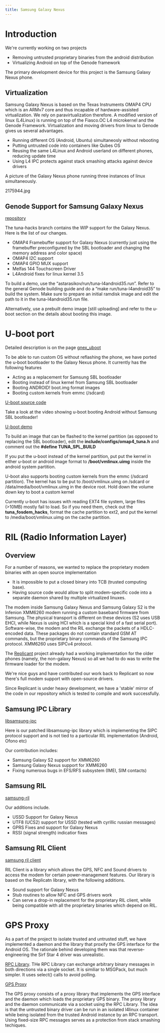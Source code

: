```yaml
---
title: Samsung Galaxy Nexus
---
```



Introduction
====================

We're currently working on two projects

* Removing untrusted proprietary binaries from the android distribution
* Virtualizing Android on top of the Genode framework

The primary development device for this project is the Samsung Galaxy Nexus phone.

Virtualization
---------------------

Samsung Galaxy Nexus is based on the Texas Instruments OMAP4 CPU which is an ARMv7 core and thus incapable of hardware-assisted virtualization. We rely on paravirtualization therefore. A modified version of linux (L4Linux) is running on top of the Fiasco.OC L4 microkernel and the Genode Framework. Virtualization and moving drivers from linux to Genode gives us several advantages.

* Running different OS (Android, Ubuntu) simultaneosly without rebooting
* Putting untrusted code into containers like Qubes OS
* Reusing the same L4Linux and Android userland on different phones, reducing update time
* Using L4 IPC protects against stack smashing attacks against device drivers

A picture of the Galaxy Nexus phone running three instances of linux simultaneously.

2175944.jpg

Genode Support for Samsung Galaxy Nexus
---------------------

[repository](https://github.com/Ksys-labs/genode.git)

The tuna-hacks branch contains the WIP support for the Galaxy Nexus. Here is the list of our changes.

* OMAP4 Framebuffer support for Galaxy Nexus (currently just using the framebuffer preconfigured by the SBL bootloader and changing the memory address and color space)
* OMAP4 I2C support
* OMAP4 GPIO MUX support
* Melfas 144 Touchscreen Driver
* L4Android fixes for linux kernel 3.5

To build a demo, use the “astarasikov/run/tuna-l4android35.run”. Refer to the general Genode building guide and do a “make run/tuna-l4android35” to build the system. Make sure to prepare an initial ramdisk image and edit the path to it in the tuna-l4android35.run file.

Alternatively, use a prebuilt demo image [still uploading] and refer to the u-boot section on the details about booting this image.

U-boot port
====================

Detailed description is on the page [gnex_uboot](/gnex_uboot)

To be able to run custom OS without reflashing the phone, we have ported the u-boot bootloader to the Galaxy Nexus phone. It currently has the following features

* Acting as a replacement for Samsung SBL bootloader
* Booting instead of linux kernel from Samsung SBL bootloader
* Booting ANDROID! boot.img format images
* Booting custom kernels from emmc (/sdcard)

[U-boot source code](https://github.com/Ksys-labs/uboot-tuna.git)

Take a look at the video showing u-boot booting Android without Samsung SBL bootloader!

[U-boot demo](http://youtu.be/tcrNbwwPBkI)

To build an image that can be flashed to the kernel partition (as opposed to replacing the SBL bootloader), edit the **include/configs/omap4_tuna.h** and comment out the **#define TUNA_SPL_BUILD**

If you put the u-boot instead of the kernel partition, put put the kernel in either u-boot or android image format to **/boot/vmlinux.uimg** inside the android system partition.

U-boot also supports booting custom kernels from the emmc (/sdcard partition). The kernel has to be put to /boot/vmlinux.uimg on /sdcard or /data/media/boot/vmlinux.uimg in the device root. Hold down the volume down key to boot a custom kernel

Currently u-boot has issues with reading EXT4 file system, large files (>10MB) mostly fail to load. So if you need them, check out the **tuna_fosdem_hacks**, format the cache partition to ext2, and put the kernel to /media/boot/vmlinux.uimg on the cache partition.

RIL (Radio Information Layer)
====================

Overview
---------------------

For a number of reasons, we wanted to replace the proprietary modem binaries with an open source implementation

* It is impossible to put a closed binary into TCB (trusted computing base).
* Having source code would allow to split modem-specific code into a separate daemon shared by multiple virtualized linuxes.

The modem inside Samsung Galaxy Nexus and Samsung Galaxy S2 is the Infenion XMM6260 modem running a custom baseband firmware from Samsung. The physical transport is different on these devices (S2 uses USB EHCI, while Nexus is using HCI which is a special kind of a fast serial port). Software-wise, the modem and the RIL exchange the packets of a HDLC-encoded data. These packages do not contain standard GSM AT commands, but the proprietary binary commands of the Samsung IPC protocol. XMM6260 uses SIPCv4 protocol.

The [Replicant](http://replicant.us/) project already had a working implementation for the older phones (namely, the non-galaxy Nexus) so all we had to do was to write the firmware loader for the modem.

We're nice guys and have contributed our work back to Replicant so now there's full modem support with open-source drivers.

Since Replicant is under heavy development, we have a 'stable' mirror of the code in our repository which is tested to compile and work successfully.

Samsung IPC Library
---------------------

[libsamsung-ipc](https://github.com/Ksys-labs/libsamsung-ipc.git)

Here is our patched libsamsung-ipc library which is implementing the SIPC protocol support and is not tied to a particular RIL implementation (Android, Ofono etc)

Our contribution includes:

* Samsung Galaxy S2 support for XMM6260
* Samsung Galaxy Nexus support for XMM6260
* Fixing numerous bugs in EFS/RFS subsystem (IMEI, SIM contacts)

Samsung RIL
---------------------

[samsung-ril](https://github.com/Ksys-labs/samsung-ril.git)

Our additions include.

* USSD Support for Galaxy Nexus
* UTF8 (UCS2) support for USSD (tested with cyrillic russian messages)
* GPRS Fixes and support for Galaxy Nexus
* RSSI (signal strength) indicatior fixes

Samsung RIL Client
---------------------

[samsung ril client](https://github.com/Ksys-labs/samsung-ril-client.git)

RIL Client is a library which allows the GPS, NFC and Sound drivers to access the modem for certain power-management features. Our library is based on the Replicatn library, with the following additions.

* Sound support for Galaxy Nexus
* Stub routines to allow NFC and GPS drivers work
* Can serve a drop-in replacement for the proprietary RIL client, while being compatible with all the proprietary binaries which depend on RIL.

GPS Proxy
====================

As a part of the project to isolate trusted and untrusted stuff, we have implemented a daemon and the library that proxify the GPS interface for the Android OS. The rationale behind developing them was that reverse-engineering the Sirf Star 4 driver was unrealistic.

[RPC Library](https://github.com/Ksys-labs/libstc-rpc.git). THe RPC Library can exchange arbitrary binary messages in both directions via a single socket. It is similiar to MSGPack, but much simpler. It uses select() calls to avoid polling.

[GPS Proxy](https://github.com/Ksys-labs/gps-proxy.git)

The GPS proxy consists of a proxy library that implements the GPS interface and the daemon which loads the proprietary GPS binary. The proxy library and the daemon communicate via a socket using the RPC Library. The idea is that the untrusted binary driver can be run in an isolated l4linux container while being isolated from the trusted Android instance by an RPC transport. Using fixed-size RPC messages serves as a protection from stack smashing techiques.
